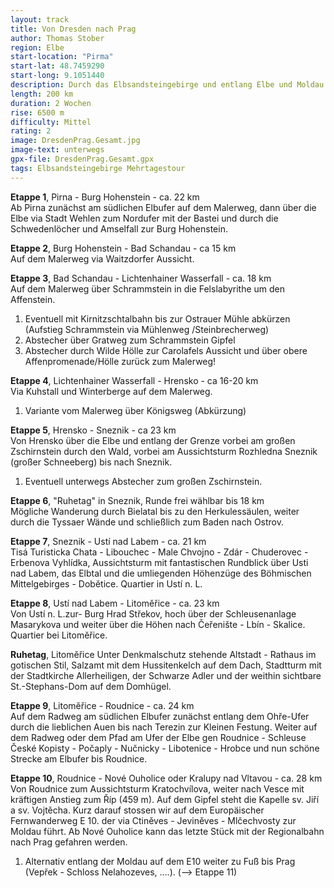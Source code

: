 ```yaml
---
layout: track
title: Von Dresden nach Prag
author: Thomas Stober
region: Elbe
start-location: "Pirma"
start-lat: 48.7459290
start-long: 9.1051440
description: Durch das Elbsandsteingebirge und entlang Elbe und Moldau.
length: 200 km
duration: 2 Wochen
rise: 6500 m
difficulty: Mittel
rating: 2
image: DresdenPrag.Gesamt.jpg
image-text: unterwegs
gpx-file: DresdenPrag.Gesamt.gpx
tags: Elbsandsteingebirge Mehrtagestour
---
```


**Etappe 1**, Pirna - Burg Hohenstein - ca. 22 km  
Ab Pirna zunächst am südlichen Elbufer auf dem Malerweg, dann über die Elbe via Stadt Wehlen zum Nordufer mit der Bastei und durch die Schwedenlöcher und Amselfall zur Burg Hohenstein.


**Etappe 2**, Burg Hohenstein - Bad Schandau - ca 15 km  
Auf dem Malerweg via Waitzdorfer Aussicht.


**Etappe 3**, Bad Schandau - Lichtenhainer Wasserfall  - ca. 18 km   
Auf dem Malerweg über Schrammstein in die Felslabyrithe um den Affenstein.
1. Eventuell mit Kirnitzschtalbahn bis zur Ostrauer Mühle abkürzen (Aufstieg Schrammstein via Mühlenweg /Steinbrecherweg)
2. Abstecher über Gratweg zum Schrammstein Gipfel
3. Abstecher durch Wilde Hölle zur Carolafels Aussicht und über obere Affenpromenade/Hölle zurück zum Malerweg!  


**Etappe 4**, Lichtenhainer Wasserfall  - Hrensko - ca 16-20 km  
Via Kuhstall und Winterberge auf dem Malerweg.
1. Variante vom Malerweg über Königsweg (Abkürzung)


**Etappe 5**, Hrensko - Sneznik - ca 23 km  
Von Hrensko über die Elbe und entlang der Grenze vorbei am großen Zschirnstein durch den Wald, vorbei am Aussichtsturm Rozhledna Sneznik (großer Schneeberg) bis nach Sneznik.
1. Eventuell unterwegs Abstecher zum großen Zschirnstein.


**Etappe 6**, "Ruhetag" in Sneznik, Runde frei wählbar bis 18 km  
Mögliche Wanderung durch Bielatal bis zu den Herkulessäulen, weiter durch die Tyssaer Wände und schließlich zum Baden nach Ostrov.


**Etappe 7**, Sneznik  - Ustí nad Labem - ca. 21 km  
Tisá Turisticka Chata - Libouchec - Male Chvojno - Zdár - Chuderovec - Erbenova Vyhlídka, Aussichtsturm mit fantastischen Rundblick über Usti nad Labem, das Elbtal und die umliegenden Höhenzüge des Böhmischen Mittelgebirges - Dobětice. Quartier in Ustí n. L.


**Etappe 8**, Ustí nad Labem - Litomĕřice - ca. 23 km  
Von Ustí n. L.zur- Burg Hrad Střekov, hoch über der Schleusenanlage Masarykova und weiter über die Höhen nach  Čeřenište - Lbín - Skalice. Quartier bei Litomĕřice.


**Ruhetag**, Litomĕřice
Unter Denkmalschutz stehende Altstadt - Rathaus im gotischen Stil, Salzamt mit dem
Hussitenkelch auf dem Dach, Stadtturm mit der Stadtkirche Allerheiligen, der Schwarze Adler und der weithin sichtbare St.-Stephans-Dom auf dem Domhügel.


**Etappe 9**, Litomĕřice - Roudnice - ca. 24 km  
Auf dem Radweg am südlichen Elbufer zunächst entlang dem Ohře-Ufer durch die lieblichen Auen bis nach Terezin zur Kleinen Festung. Weiter auf dem Radweg oder dem Pfad am Ufer der Elbe gen Roudnice - Schleuse České Kopisty - Počaply - Nučnicky - Libotenice - Hrobce und nun schöne Strecke am Elbufer bis Roudnice. 


**Etappe 10**, Roudnice - Nové Ouholice oder Kralupy nad Vltavou - ca. 28 km  
Von Roudnice zum Aussichtsturm Kratochvílova, weiter nach Vesce mit kräftigen Anstieg zum Říp (459 m). Auf dem Gipfel steht die Kapelle sv. Jiří a sv. Vojtěcha. Kurz darauf stossen wir auf dem Europäischer Fernwanderweg E 10. der via Ctiněves - Jeviněves - Mlčechvosty zur Moldau führt.
Ab Nové Ouholice kann das letzte Stück mit der Regionalbahn nach Prag gefahren werden. 
1. Alternativ entlang der Moldau auf dem E10 weiter zu Fuß bis Prag (Vepřek - Schloss Nelahozeves, ….).  (--> Etappe 11)


